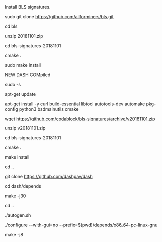 Install BLS signatures.

sudo git clone https://github.com/allforminers/bls.git

cd bls

unzip 20181101.zip

cd bls-signatures-20181101

cmake .

sudo make install


NEW DASH COMpiled

sudo -s

apt-get update

apt-get install -y curl build-essential libtool autotools-dev automake pkg-config python3 bsdmainutils cmake

wget https://github.com/codablock/bls-signatures/archive/v20181101.zip

unzip v20181101.zip

cd bls-signatures-20181101

cmake .

make install

cd ..

git clone https://github.com/dashpay/dash

cd dash/depends

make -j30

cd ..

./autogen.sh

./configure --with-gui=no --prefix=$(pwd)/depends/x86_64-pc-linux-gnu

make -j8

